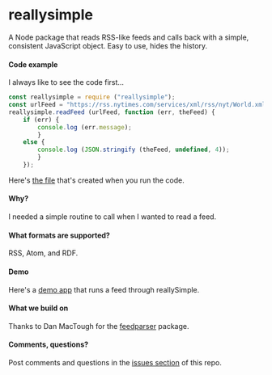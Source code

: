 # reallysimple

A Node package that reads RSS-like feeds and calls back with a simple, consistent JavaScript object. Easy to use, hides the history.

#### Code example

I always like to see the code first...

```javascriptconst reallysimple = require ("reallysimple");const urlFeed = "https://rss.nytimes.com/services/xml/rss/nyt/World.xml";reallysimple.readFeed (urlFeed, function (err, theFeed) {	if (err) {		console.log (err.message);		}	else {		console.log (JSON.stringify (theFeed, undefined, 4));		}	});```

Here's <a href="https://github.com/scripting/reallysimple/blob/main/example/test.json">the file</a> that's created when you run the code. 

#### Why?

I needed a simple routine to call when I wanted to read a feed. 

#### What formats are supported?

RSS, Atom, and RDF.

#### Demo

Here's a <a href="http://feeder.scripting.com/returnjson?feedurl=https%3A%2F%2Frss.nytimes.com%2Fservices%2Fxml%2Frss%2Fnyt%2FTheater.xml">demo app</a> that runs a feed through reallySimple. 

#### What we build on

Thanks to Dan MacTough for the <a href="https://www.npmjs.com/package/feedparser">feedparser</a> package.

#### Comments, questions?

Post comments and questions in the <a href="https://github.com/scripting/reallysimple/issues/new">issues section</a> of this repo.

